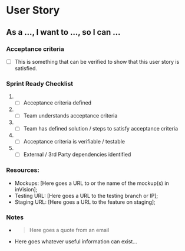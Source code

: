 # User Story

## As a ..., I want to ..., so I can ...

<!-- Ideally, this is in the issue title, but if not, you can put it here. If so, delete this section. -->

### Acceptance criteria

- [ ] This is something that can be verified to show that this user story is satisfied.

### Sprint Ready Checklist

1. - [ ] Acceptance criteria defined 
2. - [ ] Team understands acceptance criteria 
3. - [ ] Team has defined solution / steps to satisfy acceptance criteria 
4. - [ ] Acceptance criteria is verifiable / testable 
5. - [ ] External / 3rd Party dependencies identified

### Resources:

* Mockups: [Here goes a URL to or the name of the mockup(s) in inVision];
* Testing URL: [Here goes a URL to the testing branch or IP];
* Staging URL: [Here goes a URL to the feature on staging];

### Notes

<!-- Some complementary notes if necessary -->

* > Here goes a quote from an email
* Here goes whatever useful information can exist…
